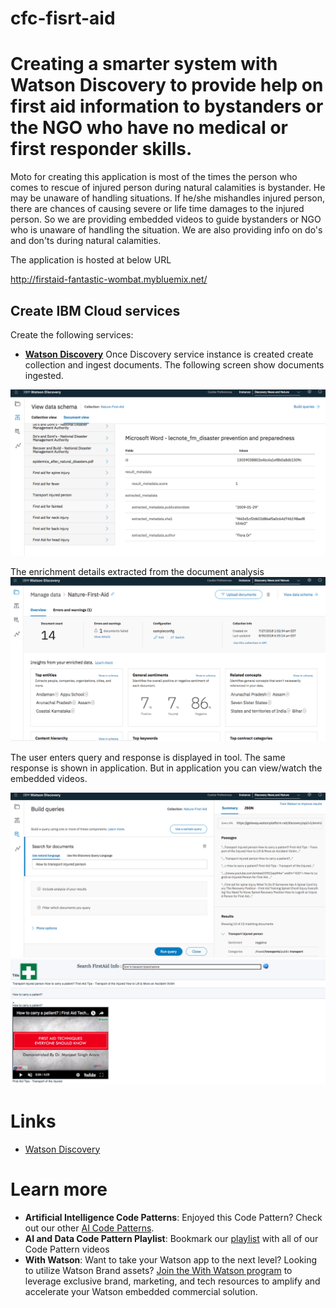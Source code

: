 # cfc-fisrt-aid

# Creating a smarter system with Watson Discovery to provide help on first aid information to bystanders or the NGO who have no medical or first responder skills.

Moto for creating this application is most of the times the person who comes to rescue of injured person during natural calamities is bystander. He may be unaware of handling situations. If he/she mishandles injured person, there are chances of causing severe or life time damages to the injured person. So we are providing embedded videos to guide bystanders or NGO who is unaware of handling the situation. We are also providing info on do's and don'ts during natural calamities.

The application is hosted at below URL

http://firstaid-fantastic-wombat.mybluemix.net/

## Create IBM Cloud services

Create the following services:

* [**Watson Discovery**](https://console.bluemix.net/catalog/services/discovery)
Once Discovery service instance is created create collection and ingest documents. The following screen show documents ingested.

![](doc/images/tool-document-view.png)

The enrichment details extracted from the document analysis
![](doc/images/tool-documents-enrichments.png)

The user enters query and response is displayed in tool. The same response is shown in application. But in application you can view/watch the embedded videos.

![](doc/images/tool-first-aid-how-to-carry-patient.png)
![](doc/images/app-first-aid-how-to-carry-patient.png)

# Links
* [Watson Discovery](https://www.ibm.com/watson/services/discovery/)

# Learn more

* **Artificial Intelligence Code Patterns**: Enjoyed this Code Pattern? Check out our other [AI Code Patterns](https://developer.ibm.com/code/technologies/artificial-intelligence/).
* **AI and Data Code Pattern Playlist**: Bookmark our [playlist](https://www.youtube.com/playlist?list=PLzUbsvIyrNfknNewObx5N7uGZ5FKH0Fde) with all of our Code Pattern videos
* **With Watson**: Want to take your Watson app to the next level? Looking to utilize Watson Brand assets? [Join the With Watson program](https://www.ibm.com/watson/with-watson/) to leverage exclusive brand, marketing, and tech resources to amplify and accelerate your Watson embedded commercial solution.

